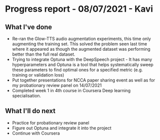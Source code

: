 # Progress report - 08/07/2021 - Kavi

## What I've done

- Re-ran the Glow-TTS audio augmentation experiments, this time only augmenting the training set. This solved the problem seen last time where it appeared as though the augmented dataset was performing better than the full real dataset. 
- Trying to integrate Optuna with the DeepSpeech project - It has many hyperparameters and Optuna is a tool that helps systematically sweep these parameters to find optimal ones for a specified metric (e.g. training or validation loss)
- Put together presentations for NCCA paper sharing event as well as for my probationary review panel on 14/07/2021  
- Completed week 1 in 4th course in Coursera Deep learning specialisation. 

## What I'll do next
- Practice for probationary review panel
- Figure out Optuna and integrate it into the project
- Continue with Coursera